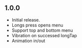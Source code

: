 ## 1.0.0

* Initial release.
* Longs press opens menu
* Support top and bottom menu
* Vibration on successed longTap
* Animation in/out
